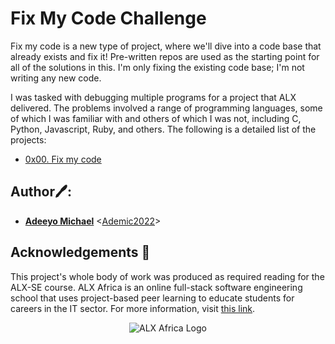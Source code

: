 # Fix My Code Challenge
  Fix my code is a new type of project, where we'll dive into a code base that already exists and fix it! Pre-written repos are used as the starting point for all of the solutions in this. I'm only fixing the existing code base; I'm not writing any new code.

I was tasked with debugging multiple programs for a project that ALX delivered. The problems involved a range of programming languages, some of which I was familiar with and others of which I was not, including C, Python, Javascript, Ruby, and others. The following is a detailed list of the projects:

* [0x00. Fix my code](./0x00-challenge)

## Author🖊️:
* **[Adeeyo Michael](https://twitter.com/ademic_code)** <[Ademic2022](https://github.com/ademic2022)>

## Acknowledgements :pray:

This project's whole body of work was produced as required reading for the ALX-SE course. ALX Africa is an online full-stack software engineering school that uses project-based peer learning to educate students for careers in the IT sector. For more information, visit 
[this link](https://www.alxafrica.com).


<p align="center">
  <img src="http://www.alxafrica.com/wp-content/uploads/2022/01/header-logo.png"
    alt="ALX Africa Logo"
  >
  </p>
